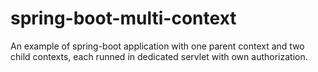 # spring-boot-multi-context
An example of spring-boot application with one parent context and two child contexts, each runned in dedicated servlet with own authorization.
